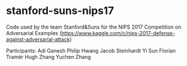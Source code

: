 # stanford-suns-nips17
Code used by the team Stanford&amp;Suns for the NIPS 2017 Competition on Adversarial Examples (https://www.kaggle.com/c/nips-2017-defense-against-adversarial-attack)

Participants:
Adi Ganesh
Philip Hwang
Jacob Steinhardt
Yi Sun
Florian Tramèr
Hugh Zhang
Yuchen Zhang